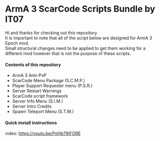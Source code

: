 # ArmA 3 ScarCode Scripts Bundle by IT07
Hi and thanks for checking out this repository.<br />
It is important to note that all of the script below are designed for ArmA 3 Epoch mod.<br />
Small structural changes need to be applied to get them working for a different mod however that is not the purpose of these scripts.<br />

#### Contents of this repository
- ArmA 3 Anti-PvP <br />
- ScarCode Menu Package (S.C.M.P.) <br />
- Player Support Requester menu (P.S.R.) <br />
- Server Restart Warnings <br />
- ScarCode script framework <br />
- Server Info Menu (S.I.M.) <br />
- Server Intro Credits <br />
- Spawn Teleport Menu (S.T.M.)<br />

#### Quick install instructions
video: https://youtu.be/PoHb79iFORE